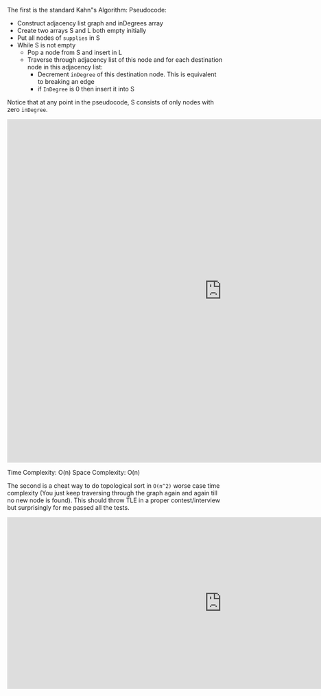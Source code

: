 The first is the standard Kahn"s Algorithm:
Pseudocode:
- Construct adjacency list graph and inDegrees array
- Create two arrays S and L both empty initially
- Put all nodes of `supplies` in S
- While S is not empty 
	- Pop a node from S and insert in L
	- Traverse through adjacency list of this node and for each destination node in this adjacency list:
	  - Decrement `inDegree` of this destination node. This is equivalent to breaking an edge
	  - if `InDegree` is 0 then insert it into S

Notice that at any point in the pseudocode, S consists of only nodes with zero `inDegree`.

<iframe src="https://leetcode.com/playground/8NcX3sbt/shared" frameBorder="0" width="1000" height="800"></iframe>

Time Complexity: O(n)
Space Complexity: O(n)

The second is a cheat way to do topological sort in `O(n^2)` worse case time  complexity (You just keep traversing through the graph again and again till no new node is found). This should throw TLE in a proper contest/interview but surprisingly for me passed all the tests.
<iframe src="https://leetcode.com/playground/Eyhyenv8/shared" frameBorder="0" width="1000" height="400"></iframe>